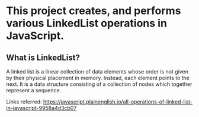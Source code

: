 # This project creates, and performs various LinkedList operations in JavaScript.

## What is LinkedList?
A linked list is a linear collection of data elements whose order is not given by their physical placement in memory. Instead, each element points to the next. It is a data structure consisting of a collection of nodes which together represent a sequence. 

Links referred: https://javascript.plainenglish.io/all-operations-of-linked-list-in-javascript-9958a4d3cb07